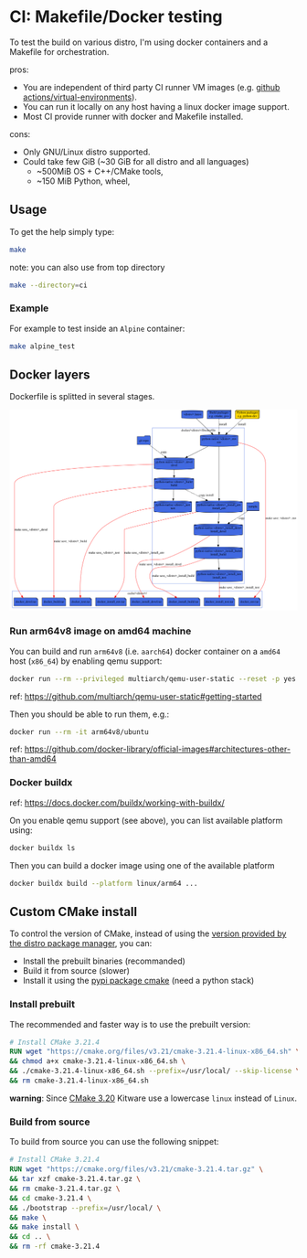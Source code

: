 # CI: Makefile/Docker testing

To test the build on various distro, I'm using docker containers and a Makefile for orchestration.

pros:
* You are independent of third party CI runner VM images (e.g. [github actions/virtual-environments](https://github.com/actions/virtual-environments)).
* You can run it locally on any host having a linux docker image support.
* Most CI provide runner with docker and Makefile installed.

cons:
* Only GNU/Linux distro supported.
* Could take few GiB (~30 GiB for all distro and all languages)
  * ~500MiB OS + C++/CMake tools,
  * ~150 MiB Python, wheel,

## Usage

To get the help simply type:
```sh
make
```

note: you can also use from top directory
```sh
make --directory=ci
```

### Example
For example to test inside an `Alpine` container:
```sh
make alpine_test
```

## Docker layers

Dockerfile is splitted in several stages.

![docker](docs/deps.svg)

### Run arm64v8 image on amd64 machine
You can build and run `arm64v8` (i.e. `aarch64`) docker container on a `amd64` host (`x86_64`) by enabling qemu support:
```sh
docker run --rm --privileged multiarch/qemu-user-static --reset -p yes
```
ref: https://github.com/multiarch/qemu-user-static#getting-started

Then you should be able to run them, e.g.:
```sh
docker run --rm -it arm64v8/ubuntu
```
ref: https://github.com/docker-library/official-images#architectures-other-than-amd64

### Docker buildx
ref: https://docs.docker.com/buildx/working-with-buildx/

On you enable qemu support (see above), you can list available platform using:
```sh
docker buildx ls
```
Then you can build a docker image using one of the available platform
```sh
docker buildx build --platform linux/arm64 ...
```

## Custom CMake install

To control the version of CMake, instead of using the
[version provided by the distro package manager](https://repology.org/project/cmake/badges), you can:
* Install the prebuilt binaries (recommanded) 
* Build it from source (slower)
* Install it using the [pypi package cmake](https://pypi.org/project/cmake/) (need a python stack)

### Install prebuilt
The recommended and faster way is to use the prebuilt version:
```Dockerfile
# Install CMake 3.21.4
RUN wget "https://cmake.org/files/v3.21/cmake-3.21.4-linux-x86_64.sh" \
&& chmod a+x cmake-3.21.4-linux-x86_64.sh \
&& ./cmake-3.21.4-linux-x86_64.sh --prefix=/usr/local/ --skip-license \
&& rm cmake-3.21.4-linux-x86_64.sh
```

**warning**: Since [CMake 3.20](https://cmake.org/files/v3.20/) Kitware use a lowercase `linux` instead of `Linux`.

### Build from source
To build from source you can use the following snippet:
```Dockerfile
# Install CMake 3.21.4
RUN wget "https://cmake.org/files/v3.21/cmake-3.21.4.tar.gz" \
&& tar xzf cmake-3.21.4.tar.gz \
&& rm cmake-3.21.4.tar.gz \
&& cd cmake-3.21.4 \
&& ./bootstrap --prefix=/usr/local/ \
&& make \
&& make install \
&& cd .. \
&& rm -rf cmake-3.21.4
```

